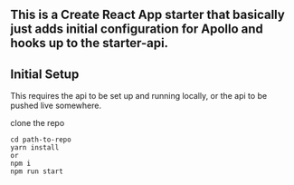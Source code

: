 ## This is a Create React App starter that basically just adds initial configuration for Apollo and hooks up to the starter-api.

## Initial Setup

This requires the api to be set up and running locally, or the api to be pushed live somewhere.

clone the repo

    cd path-to-repo
    yarn install
    or
    npm i
    npm run start
